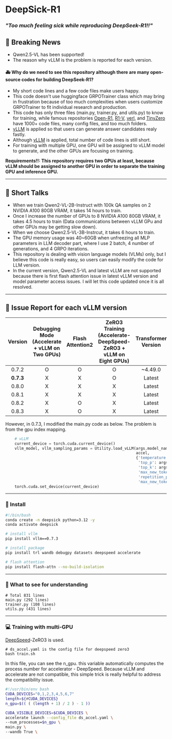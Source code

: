 # DeepSick-R1

### *"Too much feeling sick while reproducing DeepSeek-R1!!"*

## 📰 Breaking News

- Qwen2.5-VL has been supported!
- The reason why vLLM is the problem is reported for each version.

#### 🚑 Why do we need to see this repository although there are many open-source codes for building DeepSeek-R1?

- My short code lines and a few code files make users happy.
- This code doesn't use huggingface GRPOTrainer class which may bring in frustration because of too much complexities when users customize GRPOTrainer to fit individual research and production.
- This code has only three files (main.py, trainer.py, and utils.py) to know for training, while famous repositories [Open-R1](https://github.com/huggingface/open-r1), [R1-V](https://github.com/Deep-Agent/R1-V), [verl](https://github.com/volcengine/verl), and [TinyZero](https://github.com/Jiayi-Pan/TinyZero) have 1000+ code files, many config files, and too much folders.
- [vLLM](https://github.com/vllm-project/vllm) is applied so that users can generate answer candidates realy fastly.
- Although [vLLM](https://github.com/vllm-project/vllm) is applied, total number of code lines is still short.
- For training with multiple GPU, one GPU will be assigned to vLLM model to generate, and the other GPUs are focusing on training.

**Requirements!!: This repository requires two GPUs at least, because vLLM should be assigned to another GPU in order to separate the training GPU and inference GPU.**

---

## 🚀 Short Talks

- When we train Qwen2-VL-2B-Instruct with 100k QA samples on 2 NVIDIA A100 80GB VRAM, it takes 14 hours to train.
- Once I increase the number of GPUs to 8 NVIDIA A100 80GB VRAM, it takes 4.5 hours to train (Data communications between vLLM GPu and other GPUs may be getting slow down).
- When we choose Qwen2.5-VL-3B-Instrcut, it takes 6 hours to train.
- The GPU memory usage was 40~60GB when unfreezing all MLP parameters in LLM decoder part, where I use 2 batch, 4 number of generations, and 4 GRPO iterations. 
- This repository is dealing with vision language models (VLMs) only, but I believe this code is really easy, so users can easily modify the code for LLM version.
- In the current version, Qwen2.5-VL and latest vLLM are not supported because there is first flash attention issue in latest vLLM version and model parameter access issues. I will let this code updated once it is all resolved.

---


## 🚩 Issue Report for each vLLM version
| Version | Debugging Mode (Accelerate + vLLM on Two GPUs) | Flash Attention2 | ZeRO3 Training (Accelerate-DeepSpeed-ZeRO3 + vLLM on Eight GPUs) | Transformer Version | Qwen2.5-VL Error |
|:-------:|:----------------------------------------------:|:----------------:|:----------------------------------------------------------------:|:-------------------:|:----------------:|
|  0.7.2  |                        O                       |         O        |                                 O                                |         ~4.49.0         |       Many       |
|  **0.7.3**  |                    X                       |         X        |                                 O                                |        Latest       |       Some       |
|  0.8.0  |                        X                       |         X        |                                 X                                |        Latest       |       Less       |
|  0.8.1  |                        X                       |         X        |                                 X                                |        Latest       |       Less       |
|  0.8.2  |                        X                       |         O        |                                 X                                |        Latest       |       Less       |
|  0.8.3  |                        X                       |         O        |                                 X                                |        Latest       |       Less       |

However, in 0.7.3, I modified the main.py code as below. The problem is from the gpu index mapping.

```python
    # vLLM
    current_device = torch.cuda.current_device()
    vllm_model, vllm_sampling_params = Utility.load_vLLM(args.model_name,
                                                         accel,
                                                         {'temperature':args.temperature,
                                                          'top_p': args.top_p,
                                                          'top_k': args.top_k,
                                                          'max_new_tokens': args.max_new_tokens,
                                                          'repetition_penalty': args.repetition_penalty,
                                                          'max_new_tokens': args.max_new_tokens})
    torch.cuda.set_device(current_device)
```

---

### 🍉 Install

```bash
#!/bin/bash
conda create -n deepsick python=3.12 -y
conda activate deepsick

# install vllm
pip install vllm==0.7.3

# install package
pip install trl wandb debugpy datasets deepspeed accelerate

# flash attention
pip install flash-attn --no-build-isolation
```

---

### 🍲 What to see for understanding

```shell
# Total 831 lines
main.py (292 lines)
trainer.py (108 lines)
utils.py (431 lines)
```

---

### 💻 Training with multi-GPU 

[DeepSpeed](https://github.com/deepspeedai/DeepSpeed)-ZeRO3 is used.
```shell
# ds_accel.yaml is the config file for deepspeed zero3
bash train.sh
```

In this file, you can see the n_gpu. this variable automatically computes the process number for accelerator - DeepSpeed.
Because vLLM and accelerate are not compatible, this simple trick is really helpful to address the compatibility issue.

```bash
#!/usr/bin/env bash
CUDA_DEVICES="0,1,2,3,4,5,6,7"
length=${#CUDA_DEVICES}
n_gpu=$(( ( (length + 1) / 2 ) - 1 ))

CUDA_VISIBLE_DEVICES=$CUDA_DEVICES \
accelerate launch --config_file ds_accel.yaml \
--num_processes=$n_gpu \
main.py \
--wandb True \
```

